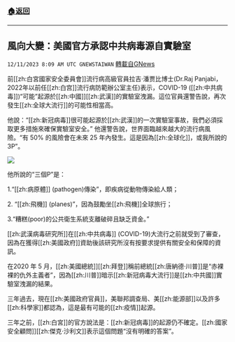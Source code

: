 ###  [:house:返回](README.md)
---


## 風向大變：美國官方承認中共病毒源自實驗室
`12/11/2023 8:09 AM UTC GNEWSTAIWAN` [轉載自GNews](https://gnews.org/articles/2095504)




  
前[[zh:白宮國家安全委員會]]流行病高級官員拉吉·潘贾比博士(Dr.Raj Panjabi，2022年以前任[[zh:白宫]]流行病防範辦公室主任)表示，COVID-19 ([[zh:中共病毒]])“可能”起源於[[zh:中國]][[zh:武漢]]的實驗室洩漏。這位官員還警告說，再次發生[[zh:全球大流行]]的可能性相當高。
 

他說：“[[zh:新冠病毒]]很可能起源於[[zh:武漢]]的一次實驗室事故，我們必須採取更多措施來確保實驗室安全。”
他還警告說，世界面臨越來越大的流行病風險。“有 50% 的風險會在未來 25 年內發生。這是因為[[zh:全球化]]，或我所說的 3P”。

 
![](ipfs://QmemnpUDYsXainpGUik2dKjE4eDwNRNWQ2NrspnXc5HTJJ?.png)
 

 他所說的“三個P”是：

  

1.“[[zh:病原體]] (pathogen)傳染”，即疾病從動物傳染給人類； 

2\. “[[zh:飛機]] (planes)”，因為鼓勵坐[[zh:飛機]]全球旅行； 

3.“糟糕(poor)的公共衛生系統支離破碎且缺乏資金。”

  

[[zh:武漢病毒研究所]]在[[zh:中共病毒]] (COVID-19)大流行之前就受到了審查，因為在獲得[[zh:美國政府]]資助後該研究所沒有按要求提供有關安全和保障的資訊。

  

在2020 年 5 月，[[zh:美國總統]][[zh:拜登]]稱前總統[[zh:唐納德·川普]]是“赤裸裸的仇外主義者”，因為[[zh:川普]]暗示[[zh:新冠病毒大流行]]是[[zh:中共國]]實驗室洩漏的結果。

  

三年過去，現在[[zh:美國政府官員]]，美聯邦調查局、美[[zh:能源部]]以及許多[[zh:科學家]]都認為，這是最有可能的[[zh:疫情]]起源。

  

三年之前，[[zh:白宮]]的官方說法是：[[zh:新冠病毒]]的起源仍不確定。[[zh:國家安全顧問]][[zh:傑克·沙利文]]表示這個問題“沒有明確的答案”。
